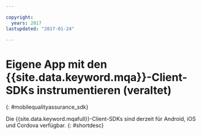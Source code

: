 ```yaml
---

copyright:
  years: 2017
lastupdated: "2017-01-24"

---
```


# Eigene App mit den {{site.data.keyword.mqa}}-Client-SDKs instrumentieren (veraltet)
{: #mobilequalityassurance_sdk}

Die {{site.data.keyword.mqafull}}-Client-SDKs
sind derzeit für Android, iOS und Cordova verfügbar.
{: #shortdesc}


